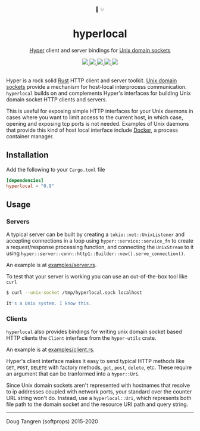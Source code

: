 <div align="center">
  🔌 ✨
</div>

<h1 align="center">
  hyperlocal
</h1>

<p align="center">
   <a href="https://github.com/hyperium/hyper">Hyper</a> client and server bindings for <a href="https://github.com/tokio-rs/tokio/tree/master/tokio-net/src/uds/">Unix domain sockets</a>
</p>

<div align="center">
  <a alt="GitHub Actions" href="https://github.com/softprops/hyperlocal/actions">
    <img src="https://github.com/softprops/hyperlocal/workflows/Main/badge.svg"/>
  </a>
  <a alt="crates.io" href="https://crates.io/crates/hyperlocal">
    <img src="https://img.shields.io/crates/v/hyperlocal.svg?logo=rust"/>
  </a>
  <a alt="docs.rs" href="http://docs.rs/hyperlocal">
    <img src="https://docs.rs/hyperlocal/badge.svg"/>
  </a>
  <a alt="latest docs" href="https://softprops.github.io/hyperlocal">
   <img src="https://img.shields.io/badge/docs-latest-green.svg"/>
  </a>
  <a alt="license" href="LICENSE">
    <img src="https://img.shields.io/badge/license-MIT-brightgreen.svg"/>
  </a>
</div>

<br />

Hyper is a rock solid [Rust](https://www.rust-lang.org/) HTTP client and server toolkit.
[Unix domain sockets](https://en.wikipedia.org/wiki/Unix_domain_socket) provide a mechanism
for host-local interprocess communication. `hyperlocal` builds on and complements Hyper's
interfaces for building Unix domain socket HTTP clients and servers.

This is useful for exposing simple HTTP interfaces for your Unix daemons in cases where you
want to limit access to the current host, in which case, opening and exposing tcp ports is
not needed. Examples of Unix daemons that provide this kind of host local interface include
[Docker](https://docs.docker.com/engine/misc/), a process container manager.


## Installation

Add the following to your `Cargo.toml` file

```toml
[dependencies]
hyperlocal = "0.9"
```

## Usage

### Servers

A typical server can be built by creating a `tokio::net::UnixListener` and accepting connections in a loop using
`hyper::service::service_fn` to create a request/response processing function, and connecting the `UnixStream` to it
using `hyper::server::conn::http1::Builder::new().serve_connection()`.

An example is at [examples/server.rs](./examples/server.rs).

To test that your server is working you can use an out-of-the-box tool like `curl`


```sh
$ curl --unix-socket /tmp/hyperlocal.sock localhost

It's a Unix system. I know this.
```

### Clients

`hyperlocal` also provides bindings for writing unix domain socket based HTTP clients the `Client` interface from the
`hyper-utils` crate.

An example is at [examples/client.rs](./examples/client.rs).

Hyper's client interface makes it easy to send typical HTTP methods like `GET`, `POST`, `DELETE` with factory
methods, `get`, `post`, `delete`, etc. These require an argument that can be tranformed into a `hyper::Uri`.

Since Unix domain sockets aren't represented with hostnames that resolve to ip addresses coupled with network ports,
your standard over the counter URL string won't do. Instead, use a `hyperlocal::Uri`, which represents both file path to the domain
socket and the resource URI path and query string.

---

Doug Tangren (softprops) 2015-2020
